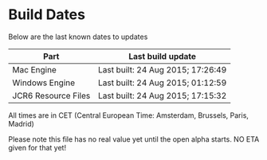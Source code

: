 # Build Dates

Below are the last known dates to updates

Part | Last build update
-----|-----
Mac Engine | Last built: 24 Aug 2015; 17:26:49
Windows Engine | Last built: 24 Aug 2015; 01:12:59
JCR6 Resource Files | Last built: 24 Aug 2015; 17:15:32
All times are in CET (Central European Time: Amsterdam, Brussels, Paris, Madrid)


Please note this file has no real value yet until the open alpha starts. NO ETA given for that yet!
